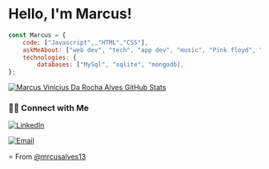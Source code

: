# Hello, I'm Marcus!

```javascript
const Marcus = {
    code: ["Javascript",,"HTML","CSS"],
    askMeAbout: ["web dev", "tech", "app dev", "music", "Pink floyd", "Angra"],
    technologies: {
        databases: ["MySql", "sqlite", "mongodb],
};
```
[![Marcus Vinicius Da Rocha Alves GitHub Stats](https://github-readme-stats.vercel.app/api?username=marcusalves13&show_icons=true&count_private=true)](https://github.com/marcusalves13)


<h3> 🤝🏻 Connect with Me </h3>

<p align="center">
  
<a href="https://www.linkedin.com/in/marcus-alves-050036205/" target="_blank"><img alt="LinkedIn" src="https://img.shields.io/badge/LinkedIn-@marcus-alves-050036205/-blue?style=flat&logo=linkedin"></a>

<a href="mailto:marcusv.alves076@gmail.com"><img alt="Email" src="https://img.shields.io/badge/Email-marcusv.alves076@gmail.com-blue?style=flat&logo=gmail"></a>
</p>


⭐ From [@mrcusalves13](https://github.com/marcusalves13)
